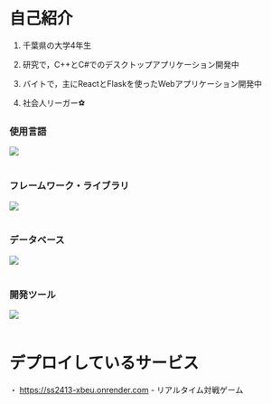 # 自己紹介

1. 千葉県の大学4年生

2. 研究で，C++とC#でのデスクトップアプリケーション開発中

3. バイトで，主にReactとFlaskを使ったWebアプリケーション開発中

4. 社会人リーガー⚽

### 使用言語

<img src="https://skillicons.dev/icons?i=cpp,cs,python,js,typescript,dart" /> <br /><br />

### フレームワーク・ライブラリ

<img src="https://skillicons.dev/icons?i=opencv,pytorch,react,next,flask,flutter" /> <br /><br />

### データベース

<img src="https://skillicons.dev/icons?i=firebase,supabase" /> <br /><br />

### 開発ツール

<img src="https://skillicons.dev/icons?i=git,githubactions,docker,gcp,vscode,visualstudio" /> <br /><br />

# デプロイしているサービス
・ https://ss2413-xbeu.onrender.com - リアルタイム対戦ゲーム
